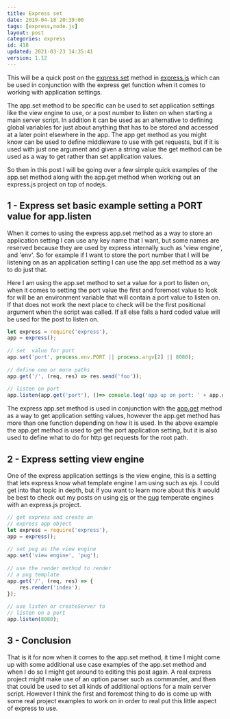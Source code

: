 ```yaml
---
title: Express set
date: 2019-04-18 20:39:00
tags: [express,node.js]
layout: post
categories: express
id: 418
updated: 2021-03-23 14:35:41
version: 1.12
---
```


This will be a quick post on the [express set](https://expressjs.com/en/api.html#app.set) method in [express.js](https://expressjs.com/) which can be used in conjunction with the express get function when it comes to working with application settings. 

The app.set method to be specific can be used to set application settings like the view engine to use, or a post number to listen on when starting a main server script. In addition it can be used as an alternative to defining global variables for just about anything that has to be stored and accessed at a later point elsewhere in the app. The app get method as you might know can be used to define middleware to use with get requests, but if it is used with just one argument and given a string value the get method can be used as a way to get rather than set application values.

So then in this post I will be going over a few simple quick examples of the app.set method along with the app.get method when working out an express.js project on top of nodejs.

<!-- more -->

## 1 - Express set basic example setting a PORT value for app.listen

When it comes to using the express app.set method as a way to store an application setting I can use any key name that I want, but some names are reserved because they are used by express internally such as 'view engine', and 'env'. So for example if I want to store the port number that I will be listening on as an application setting I can use the app.set method as a way to do just that.

Here I am using the app.set method to set a value for a port to listen on, when it comes to setting the port value the first and foremost value to look for will be an environment variable that will contain a port value to listen on. If that does not work the next place to check will be the first positional argument when the script was called. If all else fails a hard coded value will be used for the post to listen on.
```js
let express = require('express'),
app = express();
 
// set  value for port
app.set('port', process.env.PORT || process.argv[2] || 8080);
 
// define one or more paths
app.get('/', (req, res) => res.send('foo'));
 
// listen on port
app.listen(app.get('port'), ()=> console.log('app up on port: ' + app.get('port')));
```

The express app.set method is used in conjunction with the [app.get](/2018/06/20/express-get/) method as a way to get application setting values, however the app.get method has more than one function depending on how it is used. In the above example the app.get method is used to get the port application setting, but it is also used to define what to do for http get requests for the root path.

## 2 - Express setting view engine

One of the express application settings is the view engine, this is a setting that lets express know what template engine I am using such as ejs. I could get into that topic in depth, but if you want to learn more about this it would be best to check out my posts on using [ejs](/2018/05/25/express-rendering-with-ejs/) or the [pug](/2019/04/16/express-pug/) temperate engines with an express.js project. 

```js
// get express and create an
// express app object
let express = require('express'),
app = express();
 
// set pug as the view engine
app.set('view engine', 'pug');
 
// use the render method to render
// a pug template
app.get('/', (req, res) => {
    res.render('index');
});
 
// use listen or createServer to
// listen on a port
app.listen(8080);
```

## 3 - Conclusion

That is it for now when it comes to the app.set method, it time I might come up with some additional use case examples of the app.set method and when I do so I might get around to editing this post again. A real express project might make use of an option parser such as commander, and then that could be used to set all kinds of additional options for a main server script. However I think the first and foremost thing to do is come up with some real project examples to work on in order to real put this little aspect of express to use.

